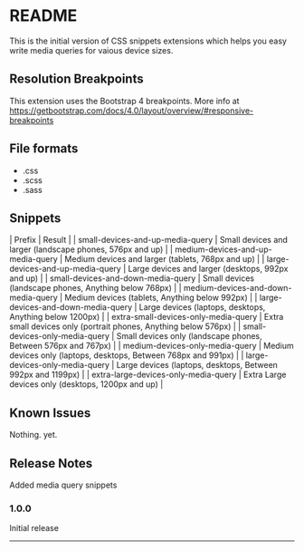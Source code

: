 # README

This is the initial version of CSS snippets extensions which helps you easy write media queries for vaious device sizes.

## Resolution Breakpoints

This extension uses the Bootstrap 4 breakpoints. More info at https://getbootstrap.com/docs/4.0/layout/overview/#responsive-breakpoints

## File formats
* .css
* .scss
* .sass

## Snippets

| Prefix | Result |
| small-devices-and-up-media-query | Small devices and larger (landscape phones, 576px and up) |
| medium-devices-and-up-media-query | Medium devices and larger (tablets, 768px and up) |
| large-devices-and-up-media-query | Large devices and larger (desktops, 992px and up) |
| small-devices-and-down-media-query | Small devices (landscape phones, Anything below 768px) |
| medium-devices-and-down-media-query | Medium devices (tablets, Anything below 992px) |
| large-devices-and-down-media-query | Large devices (laptops, desktops, Anything below 1200px) |
| extra-small-devices-only-media-query | Extra small devices only (portrait phones, Anything below 576px) |
| small-devices-only-media-query | Small devices only (landscape phones, Between 576px and 767px) |
| medium-devices-only-media-query | Medium devices only (laptops, desktops, Between 768px and 991px) |
| large-devices-only-media-query | Large devices (laptops, desktops, Between 992px and 1199px) |
| extra-large-devices-only-media-query | Extra Large devices only (desktops, 1200px and up) |

## Known Issues

Nothing. yet.

## Release Notes

Added media query snippets

### 1.0.0

Initial release

-----------------------------------------------------------------------------------------------------------